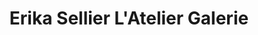 ---
title: "Erika Sellier L'Atelier Galerie"
url: /saint-jean-de-luz/erika-sellier-latelier-galerie/
shop: décoration intérieure
---